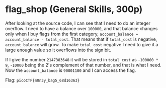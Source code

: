 # flag_shop (General Skills, 300p)
After looking at the source code, I can see that I need to do an integer overflow. I need to have a balance over `100000`, and that balance changes only when 
I buy flags from the first category, `account_balance = account_balance - total_cost`. That means that if `total_cost` is negative, `account_balance` will grow.
To make `total_cost` negative I need to give it a large enough value so it overflows into the sign bit. 

If I give the number `2147383648` it will be stored in `total_cost` as `-100000 * 9`, `-10000` being the 2's complement of that number, and that is what I need. 
Now the `account_balance` is `90001100` and I can access the flag.

Flag: `picoCTF{m0n3y_bag5_68d16363}`
